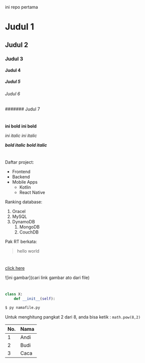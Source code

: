 ini repo pertama
# Judul 1
## Judul 2
### Judul 3
#### Judul 4
##### Judul 5
###### Judul 6
####### Judul 7
#
__ini bold__
**ini bold**

_ini italic_
*ini italic*

*__bold italic__*
**_bold italic_**
#
Daftar project:
- Frontend
- Backend
- Mobile Apps
    - Kotlin
    - React Native

Ranking database:
1. Oracel
1. MySQL
1. DynamoDB
    1. MongoDB
    1. CouchDB

Pak RT berkata:
> hello world
#
[click here](tokopedia.com)

![ini gambar](cari link gambar ato dari file)
#
```python
class X:
    def __init__(self):
```
```bash
$ py namafile.py
```

Untuk menghitung pangkat 2 dari 8, anda bisa ketik : `math.pow(8,2)`

No.|Nama
-|-
1|Andi
2|Budi
3|Caca